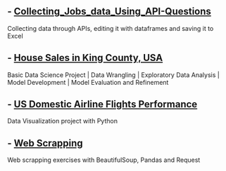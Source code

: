 ## - [Collecting_Jobs_data_Using_API-Questions](https://github.com/jorgegabrielvm/Python/tree/main/IBM/Collecting_Jobs_data_Using_API-Questions)
Collecting data through APIs, editing it with dataframes and saving it to Excel

## - [House Sales in King County, USA](https://github.com/jorgegabrielvm/Python/tree/main/IBM/House%20Sales%20in%20King%20County%2C%20USA)
Basic Data Science Project | Data Wrangling | Exploratory Data Analysis | Model Development | Model Evaluation and Refinement

## - [US Domestic Airline Flights Performance](https://github.com/jorgegabrielvm/Python/tree/main/IBM/US%20Domestic%20Airline%20Flights%20Performance)
Data Visualization project with Python

## - [Web Scrapping](https://github.com/jorgegabrielvm/Python/tree/main/IBM/Web%20Scrapping)
Web scrapping exercises with BeautifulSoup, Pandas and Request
